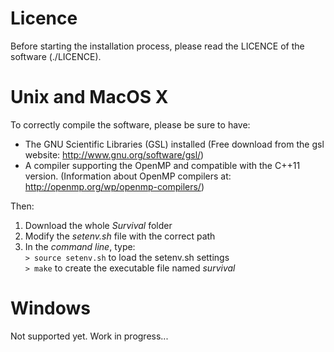 Licence
=================

Before starting the installation process, please read the LICENCE of the software (./LICENCE).

Unix and MacOS X
=================

To correctly compile the software, please be sure to have:
 - The GNU Scientific Libraries (GSL) installed (Free download from the gsl website: http://www.gnu.org/software/gsl/)
 - A compiler supporting the OpenMP and compatible with the C++11 version. (Information about OpenMP compilers at: http://openmp.org/wp/openmp-compilers/)

Then:
 1. Download the whole *Survival* folder
 2. Modify the *setenv.sh* file with the correct path
 3. In the *command line*, type:  
 `> source setenv.sh` to load the setenv.sh settings  
 `> make` to create the executable file named *survival*

Windows
=================

Not supported yet. Work in progress...
